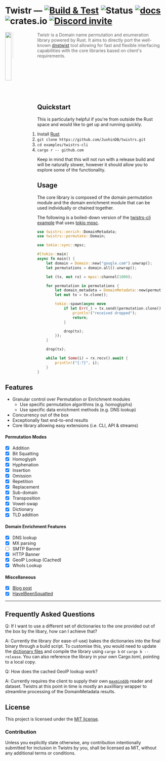 # Twistr — [![Build & Test](https://github.com/JuxhinDB/twistrs/actions/workflows/rust.yml/badge.svg)](https://github.com/JuxhinDB/twistrs/actions/workflows/rust.yml) ![Status](https://img.shields.io/static/v1?label=Status&message=beta&color=orange) [![docs](https://docs.rs/twistrs/badge.svg)](https://docs.rs/twistrs/) ![crates.io](https://img.shields.io/crates/v/twistrs.svg) [![Discord invite](https://dcbadge.vercel.app/api/server/BDkgRkjn?style=flat)](https://discord.gg/BDkgRkjn)

<img align="left" width="20%" height="20%" src="res/logo-x1024.png">

> Twistr is a Domain name permutation and enumeration library powered by Rust. It aims to directly port the well-known [dnstwist](https://github.com/elceef/dnstwist) tool allowing for fast and flexible interfacing capabilities with the core libraries based on client's requirements.

<br/><br/><br/><br/><br/><br/>

## Quickstart

This is particularly helpful if you're from outside the Rust space and would like to get up and running quickly. 

1. Install [Rust](https://www.rust-lang.org/tools/install)
2. `git clone https://github.com/JuxhinDB/twistrs.git`
3. `cd examples/twistrs-cli`
4. `cargo r -- github.com`

Keep in mind that this will not run with a release build and will be naturally slower, however it should allow you to explore some of the functionality.

## Usage

The core library is composed of the domain permutation module and the domain enrichment module that can be used individually or chained together.

The following is a boiled-down version of the [twistrs-cli example](examples/twistrs-cli/src/main.rs) that uses [tokio mpsc](https://docs.rs/tokio/0.2.22/tokio/sync/mpsc/index.html).

```rust
use twistrs::enrich::DomainMetadata;
use twistrs::permutate::Domain;

use tokio::sync::mpsc;

#[tokio::main]
async fn main() {
    let domain = Domain::new("google.com").unwrap();
    let permutations = domain.all().unwrap();

    let (tx, mut rx) = mpsc::channel(1000);

    for permutation in permutations {
        let domain_metadata = DomainMetadata::new(permutation.clone());
        let mut tx = tx.clone();

        tokio::spawn(async move
            if let Err(_) = tx.send((permutation.clone(), domain_metadata.dns_resolvable().await)).await {
                println!("received dropped");
                return;
            }

            drop(tx);
        });
    }

    drop(tx);

    while let Some(i) = rx.recv().await {
        println!("{:?}", i);
    }
}
```

## Features

- Granular control over Permutation or Enrichment modules
  + Use specific permutation algorithms (e.g. homoglyphs)
  + Use specific data enrichment methods (e.g. DNS lookup)
- Concurrency out of the box
- Exceptionally fast end-to-end results
- Core library allowing easy extensions (i.e. CLI, API & streams)

#### Permutation Modes

- [x] Addition
- [x] Bit Squatting
- [x] Homoglyph
- [x] Hyphenation
- [x] Insertion
- [x] Omission
- [x] Repetition
- [x] Replacement
- [x] Sub-domain
- [x] Transposition
- [x] Vowel-swap
- [x] Dictionary
- [x] TLD addition

#### Domain Enrichment Features

- [x] DNS lookup
- [x] MX parsing
- [ ] SMTP Banner
- [x] HTTP Banner
- [x] GeoIP Lookup (Cached)
- [x] WhoIs Lookup

#### Miscellaneous
- [x] [Blog post](https://blog.digital-horror.com/twistrs)
- [x] [HaveIBeenSquatted](https://haveibeensquatted.com/) 

---

## Frequently Asked Questions

Q: If I want to use a different set of dictionaries to the one provided out of the box by the libary, how can I achieve that?

A: Currently the library (for ease-of-use) bakes the dictionaries into the final binary through a build script. To customise this, you would need to update the [dictionary files](./twistrs/dictionaries/) and compile the library using `cargo b` or `cargo b --release`. You can also reference the library in your own Cargo.toml, pointing to a local copy.

Q: How does the cached GeoIP lookup work?

A: Currently requires the client to supply their own [`maxminddb`](https://docs.rs/maxminddb/0.15.0/maxminddb/struct.Reader.html) reader and dataset. Twistrs at this point in time
is mostly an auxillliary wrapper to streamline processing of the DomainMetadata results.

## License

This project is licensed under the [MIT license](LICENSE).

### Contribution

Unless you explicitly state otherwise, any contribution intentionally submitted
for inclusion in Twistrs by you, shall be licensed as MIT, without any additional
terms or conditions.
